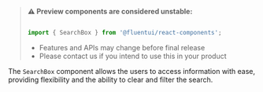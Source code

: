 <!-- Don't allow prettier to collapse code block into single line -->
<!-- prettier-ignore -->
> **⚠️ Preview components are considered unstable:**
>
> ```jsx
>
> import { SearchBox } from '@fluentui/react-components';
>
> ```
>
> - Features and APIs may change before final release
> - Please contact us if you intend to use this in your product

The `SearchBox` component allows the users to access information with ease, providing flexibility and the ability to clear and filter the search.
